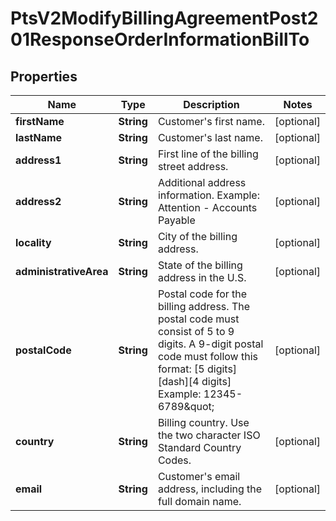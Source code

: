
# PtsV2ModifyBillingAgreementPost201ResponseOrderInformationBillTo

## Properties
Name | Type | Description | Notes
------------ | ------------- | ------------- | -------------
**firstName** | **String** | Customer&#39;s first name.  |  [optional]
**lastName** | **String** | Customer&#39;s last name.  |  [optional]
**address1** | **String** | First line of the billing street address.  |  [optional]
**address2** | **String** | Additional address information. Example: Attention - Accounts Payable  |  [optional]
**locality** | **String** | City of the billing address.  |  [optional]
**administrativeArea** | **String** | State of the billing address in the U.S.  |  [optional]
**postalCode** | **String** | Postal code for the billing address. The postal code must consist of 5 to 9 digits. A 9-digit postal code must follow this format: [5 digits][dash][4 digits]  Example: 12345-6789\&quot;  |  [optional]
**country** | **String** | Billing country. Use the two character ISO Standard Country Codes.  |  [optional]
**email** | **String** | Customer&#39;s email address, including the full domain name.  |  [optional]



